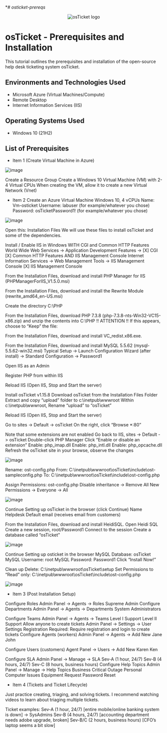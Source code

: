 **# osticket-prereqs*<p align="center">
<img src="https://i.imgur.com/Clzj7Xs.png" alt="osTicket logo"/>
</p>

<h1>osTicket - Prerequisites and Installation</h1>
This tutorial outlines the prerequisites and installation of the open-source help desk ticketing system osTicket.<br />


<h2>Environments and Technologies Used</h2>

- Microsoft Azure (Virtual Machines/Compute)
- Remote Desktop
- Internet Information Services (IIS)

<h2>Operating Systems Used </h2>

- Windows 10</b> (21H2)

<h2>List of Prerequisites</h2>

- Item 1 (Create Virtual Machine in Azure)

![image](https://github.com/Ryanj213/osticket-prereqs/assets/157759490/7f609fab-0a5b-40ac-b4c1-51e461561120)

Create a Resource Group
Create a Windows 10 Virtual Machine (VM) with 2-4 Virtual CPUs
When creating the VM, allow it to create a new Virtual Network (Vnet)

- Item 2 Create an Azure Virtual Machine Windows 10, 4 vCPUs
Name: Vm-osticket
Username: labuser (for example/whatever you chose)
Password: osTicketPassword1! (for example/whatever you chose)

![image](https://github.com/Ryanj213/osticket-prereqs/assets/157759490/32376df2-1074-457d-9c9c-f6eedfc4c7ff)

Open this: Installation Files
We will use these files to install osTicket and some of the dependencies.

Install / Enable IIS in Windows WITH
CGI and Common HTTP Features
World Wide Web Services -> Application Development Features ->
[X] CGI
[X] Common HTTP Features
AND IIS Management Console
Internet Information Services -> Web Management Tools -> IIS Management Console
	[X] IIS Management Console


From the Installation Files, download and install PHP Manager for IIS (PHPManagerForIIS_V1.5.0.msi)

From the Installation Files, download and install the Rewrite Module (rewrite_amd64_en-US.msi)

Create the directory C:\PHP

From the Installation Files, download PHP 7.3.8 (php-7.3.8-nts-Win32-VC15-x86.zip) and unzip the contents into C:\PHP
!! ATTENTION !!
If this appears, choose to “Keep” the file: 

From the Installation Files, download and install VC_redist.x86.exe.

From the Installation Files, download and install MySQL 5.5.62 (mysql-5.5.62-win32.msi)
Typical Setup ->
Launch Configuration Wizard (after install) ->
Standard Configuration ->
Password1

Open IIS as an Admin

Register PHP from within IIS

Reload IIS (Open IIS, Stop and Start the server)

Install osTicket v1.15.8
Download osTicket from the Installation Files Folder
Extract and copy “upload” folder to c:\inetpub\wwwroot
Within c:\inetpub\wwwroot, Rename “upload” to “osTicket”

Reload IIS (Open IIS, Stop and Start the server)

Go to sites -> Default -> osTicket
On the right, click “Browse *:80”

Note that some extensions are not enabled
Go back to IIS, sites -> Default -> osTicket
Double-click PHP Manager
Click “Enable or disable an extension”
Enable: php_imap.dll
Enable: php_intl.dll
Enable: php_opcache.dll
Refresh the osTicket site in your browse, observe the changes

![image](https://github.com/Ryanj213/osticket-prereqs/assets/157759490/daa88f9b-10bf-4c56-a32c-0fec2ffb04db)


Rename: ost-config.php
From: C:\inetpub\wwwroot\osTicket\include\ost-sampleconfig.php
To: C:\inetpub\wwwroot\osTicket\include\ost-config.php

Assign Permissions: ost-config.php
Disable inheritance -> Remove All
New Permissions -> Everyone -> All

![image](https://github.com/Ryanj213/osticket-prereqs/assets/157759490/9f02c186-93d7-48f9-ab38-34f8af0d08b5)

Continue Setting up osTicket in the browser (click Continue)
Name Helpdesk
Default email (receives email from customers)

From the Installation Files, download and install HeidiSQL.
Open Heidi SQL
Create a new session, root/Password1
Connect to the session
Create a database called “osTicket”

![image](https://github.com/Ryanj213/osticket-prereqs/assets/157759490/750ccaf8-63a7-49d0-80a3-1c9d47364f4c)

Continue Setting up osticket in the browser
MySQL Database: osTicket
MySQL Username: root
MySQL Password: Password1
Click “Install Now!”

Clean up
Delete: C:\inetpub\wwwroot\osTicket\setup
Set Permissions to “Read” only: C:\inetpub\wwwroot\osTicket\include\ost-config.php

![image](https://github.com/Ryanj213/osticket-prereqs/assets/157759490/69a18c35-340b-46c5-aee8-60f7a1e8a2a4)

- Item 3 (Post Installation Setup)
  
Configure Roles
Admin Panel -> Agents -> Roles
Supreme Admin
Configure Departments
Admin Panel -> Agents -> Departments
System Administrators

Configure Teams
Admin Panel -> Agents -> Teams
Level I Support
Level II Support
Allow anyone to create tickets
Admin Panel -> Settings -> User Settings
Registration Required: Require registration and login to create tickets 
Configure Agents (workers)
Admin Panel -> Agents -> Add New
Jane
John

Configure Users (customers)
Agent Panel -> Users -> Add New
Karen
Ken

Configure SLA
Admin Panel -> Manage -> SLA
Sev-A (1 hour, 24/7)
Sev-B (4 hours, 24/7)
Sev-C (8 hours, business hours) Configure Help Topics Admin Panel -> Manage -> Help Topics Business Critical Outage Personal Computer Issues Equipment Request Password Reset

- Item 4 (Tickets and Ticket Lifecycle)

Just practice creating, triaging, and solving tickets. I recommend watching videos to learn about triaging multiple tickets.

Ticket examples:
Sev-A (1 hour, 24/7) [entire mobile/online banking system is down] -> SysAdmins
Sev-B (4 hours, 24/7) [accounting department needs adobe upgrade, broken]
Sev-B/C (2 hours, business hours) [CFO’s laptop seems a bit slow]
